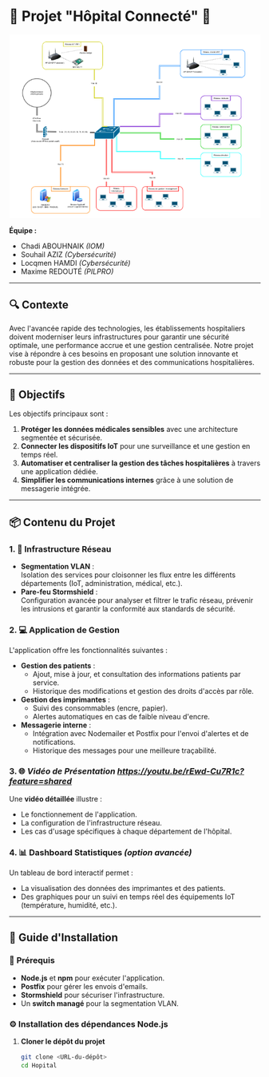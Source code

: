 # 🏥 Projet "Hôpital Connecté" 🚀
![Aperçu du projet](hopital.png)

**Équipe :**  
- Chadi ABOUHNAIK *(IOM)*  
- Souhail AZIZ *(Cybersécurité)*  
- Locqmen HAMDI *(Cybersécurité)*  
- Maxime REDOUTÉ *(PILPRO)*  

---

## 🔍 Contexte  
Avec l'avancée rapide des technologies, les établissements hospitaliers doivent moderniser leurs infrastructures pour garantir une sécurité optimale, une performance accrue et une gestion centralisée. Notre projet vise à répondre à ces besoins en proposant une solution innovante et robuste pour la gestion des données et des communications hospitalières.

---

## 🎯 Objectifs  
Les objectifs principaux sont :  
1. **Protéger les données médicales sensibles** avec une architecture segmentée et sécurisée.  
2. **Connecter les dispositifs IoT** pour une surveillance et une gestion en temps réel.  
3. **Automatiser et centraliser la gestion des tâches hospitalières** à travers une application dédiée.  
4. **Simplifier les communications internes** grâce à une solution de messagerie intégrée.  

---

## 📦 Contenu du Projet  
### 1. 🔧 **Infrastructure Réseau**  
- **Segmentation VLAN** :  
  Isolation des services pour cloisonner les flux entre les différents départements (IoT, administration, médical, etc.).  
- **Pare-feu Stormshield** :  
  Configuration avancée pour analyser et filtrer le trafic réseau, prévenir les intrusions et garantir la conformité aux standards de sécurité.  

### 2. 💻 **Application de Gestion**  
L'application offre les fonctionnalités suivantes :  
- **Gestion des patients** :  
  - Ajout, mise à jour, et consultation des informations patients par service.  
  - Historique des modifications et gestion des droits d'accès par rôle.  
- **Gestion des imprimantes** :  
  - Suivi des consommables (encre, papier).  
  - Alertes automatiques en cas de faible niveau d'encre.  
- **Messagerie interne** :  
  - Intégration avec Nodemailer et Postfix pour l'envoi d'alertes et de notifications.  
  - Historique des messages pour une meilleure traçabilité.  

### 3. 🌐 **Vidéo de Présentation* https://youtu.be/rEwd-Cu7R1c?feature=shared*  
Une **vidéo détaillée** illustre :  
- Le fonctionnement de l'application.  
- La configuration de l'infrastructure réseau.  
- Les cas d'usage spécifiques à chaque département de l'hôpital.  

### 4. 📊 **Dashboard Statistiques** *(option avancée)*  
Un tableau de bord interactif permet :  
- La visualisation des données des imprimantes et des patients.  
- Des graphiques pour un suivi en temps réel des équipements IoT (température, humidité, etc.).  

---

## 📖 Guide d'Installation  

### 🔑 **Prérequis**  
- **Node.js** et **npm** pour exécuter l'application.  
- **Postfix** pour gérer les envois d'emails.  
- **Stormshield** pour sécuriser l'infrastructure.  
- Un **switch managé** pour la segmentation VLAN.  

### ⚙️ **Installation des dépendances Node.js**  
1. **Cloner le dépôt du projet**  
   ```bash
   git clone <URL-du-dépôt>
   cd Hopital
